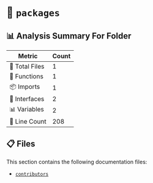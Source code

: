 # 📁 `packages`

## 📊 Analysis Summary For Folder

| Metric | Count |
|--------|-------|
| 📁 Total Files | 1 |
| 🔧 Functions | 1 |
| 📦 Imports | 1 |
| 📐 Interfaces | 2 |
| 📊 Variables | 2 |
| 🔢 Line Count | 208 |


## 📋 Files

This section contains the following documentation files:

- [`contributors`](./contributors.md)